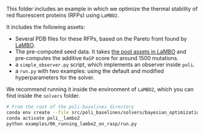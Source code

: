 This folder includes an example in which we optimize the thermal stability of red fluorescent proteins (RFPs) using `LaMBO2`.

It includes the following assets:
- Several PDB files for these RFPs, based on the Pareto front found by [LaMBO](https://arxiv.org/abs/2203.12742).
- The pre-computed seed data. It takes [the pool assets in LaMBO](https://github.com/samuelstanton/lambo/blob/main/lambo/assets/fpbase/proxy_rfp_seed_data.csv) and pre-computes the additive `RaSP` score for around 1500 mutations.
- a `simple_observer.py` script, which implements an observer inside `poli`.
- a `run.py` with two examples: using the default and modified hyperparameters for the solver.

We recommend running it inside the environment of `LaMBO2`, which you can find inside the `solvers` folder.

```bash
# From the root of the poli-baselines directory
conda env create --file src/poli_baselines/solvers/bayesian_optimization/lambo2/environment.lambo2.yml
conda activate poli__lambo2
python examples/06_running_lambo2_on_rasp/run.py
```